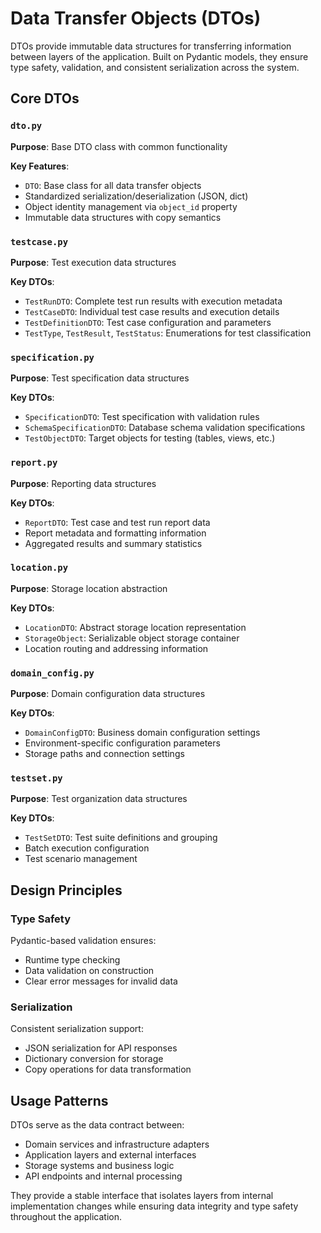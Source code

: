 # Data Transfer Objects (DTOs)

DTOs provide immutable data structures for transferring information between layers of the application. Built on Pydantic models, they ensure type safety, validation, and consistent serialization across the system.

## Core DTOs

### `dto.py`
**Purpose**: Base DTO class with common functionality

**Key Features**:
- `DTO`: Base class for all data transfer objects
- Standardized serialization/deserialization (JSON, dict)
- Object identity management via `object_id` property
- Immutable data structures with copy semantics

### `testcase.py`
**Purpose**: Test execution data structures

**Key DTOs**:
- `TestRunDTO`: Complete test run results with execution metadata
- `TestCaseDTO`: Individual test case results and execution details
- `TestDefinitionDTO`: Test case configuration and parameters
- `TestType`, `TestResult`, `TestStatus`: Enumerations for test classification

### `specification.py`
**Purpose**: Test specification data structures

**Key DTOs**:
- `SpecificationDTO`: Test specification with validation rules
- `SchemaSpecificationDTO`: Database schema validation specifications
- `TestObjectDTO`: Target objects for testing (tables, views, etc.)

### `report.py`
**Purpose**: Reporting data structures

**Key DTOs**:
- `ReportDTO`: Test case and test run report data
- Report metadata and formatting information
- Aggregated results and summary statistics

### `location.py`
**Purpose**: Storage location abstraction

**Key DTOs**:
- `LocationDTO`: Abstract storage location representation
- `StorageObject`: Serializable object storage container
- Location routing and addressing information

### `domain_config.py`
**Purpose**: Domain configuration data structures

**Key DTOs**:
- `DomainConfigDTO`: Business domain configuration settings
- Environment-specific configuration parameters
- Storage paths and connection settings

### `testset.py`
**Purpose**: Test organization data structures

**Key DTOs**:
- `TestSetDTO`: Test suite definitions and grouping
- Batch execution configuration
- Test scenario management

## Design Principles

### Type Safety
Pydantic-based validation ensures:
- Runtime type checking
- Data validation on construction
- Clear error messages for invalid data

### Serialization
Consistent serialization support:
- JSON serialization for API responses
- Dictionary conversion for storage
- Copy operations for data transformation

## Usage Patterns

DTOs serve as the data contract between:
- Domain services and infrastructure adapters
- Application layers and external interfaces
- Storage systems and business logic
- API endpoints and internal processing

They provide a stable interface that isolates layers from internal implementation changes while ensuring data integrity and type safety throughout the application.